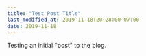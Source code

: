 ```yaml
---
title: "Test Post Title"
last_modified_at: 2019-11-18T20:28:00-07:00
date: 2019-11-18
---
```


Testing an initial "post" to the blog.